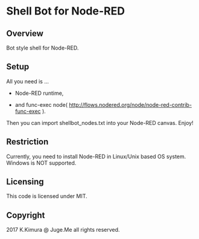 # Shell Bot for Node-RED

## Overview

Bot style shell for Node-RED.

## Setup

All you need is ...

- Node-RED runtime,

- and func-exec node( http://flows.nodered.org/node/node-red-contrib-func-exec ).

Then you can import shellbot_nodes.txt into your Node-RED canvas. Enjoy!

## Restriction

Currently, you need to install Node-RED in Linux/Unix based OS system. Windows is NOT supported.

## Licensing

This code is licensed under MIT.

## Copyright

2017 K.Kimura @ Juge.Me all rights reserved.



